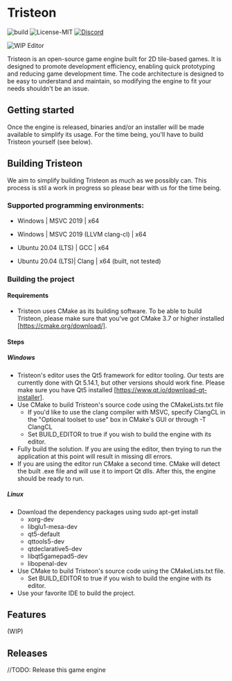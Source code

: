 # Tristeon
![build](https://github.com/Tristeon/Tristeon/workflows/CMake/badge.svg)
![License-MIT](https://img.shields.io/github/license/Tristeon/Tristeon)
[![Discord](https://img.shields.io/static/v1?label=Discord&message=Join%20The%20Discord!&color=white&logo=discord)](https://discord.gg/SyeHrsC)

![WIP Editor](https://i.imgur.com/XcxoFHp.png)

Tristeon is an open-source game engine built for 2D tile-based games. It is designed to promote development efficiency, enabling quick prototyping and reducing game development time. The code architecture is designed to be easy to understand and maintain, so modifying the engine to fit your needs shouldn't be an issue.

## Getting started
Once the engine is released, binaries and/or an installer will be made available to simplify its usage. For the time being, you'll have to build Tristeon yourself (see below).

## Building Tristeon
We aim to simplify building Tristeon as much as we possibly can. This process is stil a work in progress so please bear with us for the time being.

### Supported programming environments:
- Windows | MSVC 2019 | x64
- Windows | MSVC 2019 (LLVM clang-cl) | x64

- Ubuntu 20.04 (LTS) | GCC | x64
- Ubuntu 20.04 (LTS)| Clang | x64 (built, not tested)

### Building the project

#### Requirements
- Tristeon uses CMake as its building software. To be able to build Tristeon, please make sure that you've got CMake 3.7 or higher installed [https://cmake.org/download/].

#### Steps
##### Windows
- Tristeon's editor uses the Qt5 framework for editor tooling. Our tests are currently done with Qt 5.14.1, but other versions should work fine. Please make sure you have Qt5 installed [https://www.qt.io/download-qt-installer].
- Use CMake to build Tristeon's source code using the CMakeLists.txt file
  - If you'd like to use the clang compiler with MSVC, specify ClangCL in the "Optional toolset to use" box in CMake's GUI or through -T ClangCL
  - Set BUILD_EDITOR to true if you wish to build the engine with its editor.
- Fully build the solution. If you are using the editor, then trying to run the application at this point will result in missing dll errors.
- If you are using the editor run CMake a second time. CMake will detect the built .exe file and will use it to import Qt dlls. 
After this, the engine should be ready to run.

##### Linux
- Download the dependency packages using sudo apt-get install
    - xorg-dev 
    - libglu1-mesa-dev
    - qt5-default
    - qttools5-dev
    - qtdeclarative5-dev
    - libqt5gamepad5-dev 
    - libopenal-dev
- Use CMake to build Tristeon's source code using the CMakeLists.txt file.
  - Set BUILD_EDITOR to true if you wish to build the engine with its editor.
- Use your favorite IDE to build the project.

## Features
(WIP)

## Releases
//TODO: Release this game engine 
